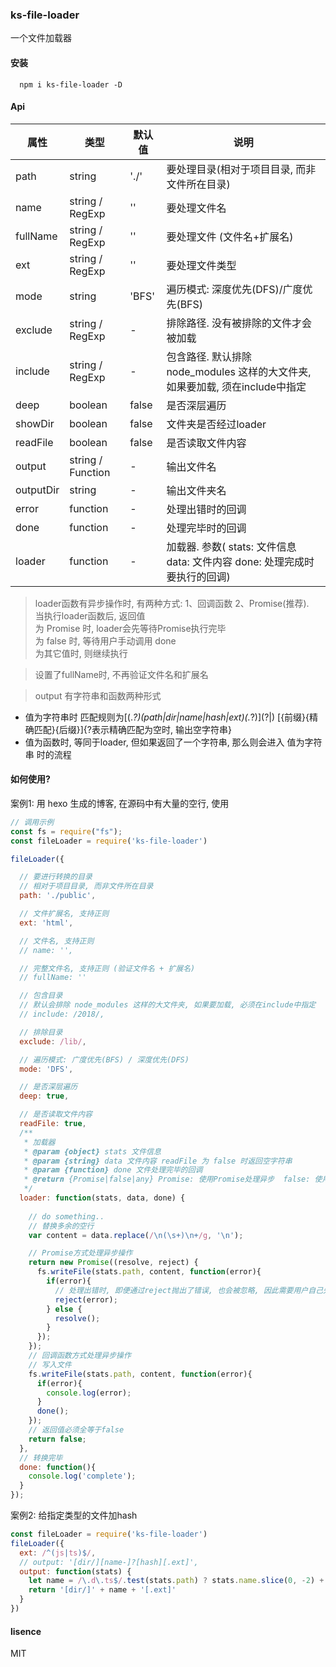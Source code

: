 ### ks-file-loader
一个文件加载器

#### 安装
```npm
  npm i ks-file-loader -D
```

#### Api

| 属性 | 类型 | 默认值 | 说明 |
|--|--|--|--|
| path | string | './' | 要处理目录(相对于项目目录, 而非文件所在目录) |
| name | string / RegExp | '' | 要处理文件名 |
| fullName | string / RegExp | '' | 要处理文件 (文件名+扩展名) |
| ext | string / RegExp | '' | 要处理文件类型 |
| mode | string | 'BFS' | 遍历模式: 深度优先(DFS)/广度优先(BFS) |
| exclude | string / RegExp | - | 排除路径. 没有被排除的文件才会被加载 |
| include | string / RegExp | - | 包含路径. 默认排除 node_modules 这样的大文件夹, 如果要加载, 须在include中指定 |
| deep | boolean | false | 是否深层遍历 |
| showDir | boolean | false | 文件夹是否经过loader |
| readFile | boolean | false | 是否读取文件内容 |
| output | string / Function | - | 输出文件名 |
| outputDir | string | - | 输出文件夹名 |
| error | function | - | 处理出错时的回调 |
| done | function | - | 处理完毕时的回调 |
| loader | function | - | 加载器. 参数( stats: 文件信息 data: 文件内容 done: 处理完成时要执行的回调) |

> loader函数有异步操作时, 有两种方式: 1、回调函数 2、Promise(推荐).  
  当执行loader函数后, 返回值  
  为 Promise 时, loader会先等待Promise执行完毕  
  为 false 时, 等待用户手动调用 done  
  为其它值时, 则继续执行  

> 设置了fullName时, 不再验证文件名和扩展名

> output 有字符串和函数两种形式
  - 值为字符串时
    匹配规则为\[(.*?)(path|dir|name|hash|ext)(.*?)\](\?|)
    [{前缀}{精确匹配}{后缀}]{?表示精确匹配为空时, 输出空字符串}
  - 值为函数时, 等同于loader, 但如果返回了一个字符串, 那么则会进入 值为字符串 时的流程
    

#### 如何使用?

案例1: 用 hexo 生成的博客, 在源码中有大量的空行, 使用
```js
// 调用示例
const fs = require("fs");
const fileLoader = require('ks-file-loader')

fileLoader({

  // 要进行转换的目录
  // 相对于项目目录, 而非文件所在目录
  path: './public',

  // 文件扩展名, 支持正则
  ext: 'html',

  // 文件名, 支持正则
  // name: '',

  // 完整文件名, 支持正则 (验证文件名 + 扩展名)
  // fullName: ''

  // 包含目录
  // 默认会排除 node_modules 这样的大文件夹, 如果要加载, 必须在include中指定
  // include: /2018/,

  // 排除目录
  exclude: /lib/,

  // 遍历模式: 广度优先(BFS) / 深度优先(DFS)
  mode: 'DFS',

  // 是否深层遍历
  deep: true,

  // 是否读取文件内容
  readFile: true,
  /**
   * 加载器
   * @param {object} stats 文件信息
   * @param {string} data 文件内容 readFile 为 false 时返回空字符串
   * @param {function} done 文件处理完毕的回调
   * @return {Promise|false|any} Promise: 使用Promise处理异步  false: 使用回调函数处理异步(处理完需手动调用done) 其它值: 默认为同步
   */
  loader: function(stats, data, done) {
    
    // do something..
    // 替换多余的空行
    var content = data.replace(/\n(\s+)\n+/g, '\n');

    // Promise方式处理异步操作
    return new Promise((resolve, reject) {
      fs.writeFile(stats.path, content, function(error){
        if(error){
          // 处理出错时, 即便通过reject抛出了错误, 也会被忽略, 因此需要用户自己先行处理错误
          reject(error);
        } else {
          resolve();
        }
      });
    });
    // 回调函数方式处理异步操作
    // 写入文件
    fs.writeFile(stats.path, content, function(error){
      if(error){
        console.log(error);
      }
      done();
    });
    // 返回值必须全等于false
    return false;
  },
  // 转换完毕
  done: function(){
    console.log('complete');
  }
});
```

案例2: 给指定类型的文件加hash
```js
const fileLoader = require('ks-file-loader')
fileLoader({
  ext: /^(js|ts)$/,
  // output: '[dir/][name-]?[hash][.ext]',
  output: function(stats) {
    let name = /\.d\.ts$/.test(stats.path) ? stats.name.slice(0, -2) + '-[hash].d' : '[name-]?[hash]'
    return '[dir/]' + name + '[.ext]'
  }
})
```

#### lisence
MIT
